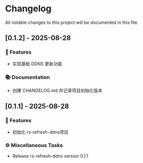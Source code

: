 # Changelog

All notable changes to this project will be documented in this file.

## [0.1.2] - 2025-08-28

### 🚀 Features

- 实现基础 DDNS 更新功能

### 📚 Documentation

- 创建 CHANGELOG.md 并记录项目初始化版本

## [0.1.1] - 2025-08-28

### 🚀 Features

- 初始化 rs-refresh-ddns项目

### ⚙️ Miscellaneous Tasks

- Release rs-refresh-ddns version 0.1.1

<!-- generated by git-cliff -->
